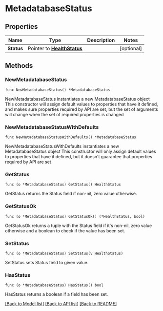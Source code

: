 <!--
 Licensed to the Apache Software Foundation (ASF) under one
 or more contributor license agreements.  See the NOTICE file
 distributed with this work for additional information
 regarding copyright ownership.  The ASF licenses this file
 to you under the Apache License, Version 2.0 (the
 "License"); you may not use this file except in compliance
 with the License.  You may obtain a copy of the License at

   http://www.apache.org/licenses/LICENSE-2.0

 Unless required by applicable law or agreed to in writing,
 software distributed under the License is distributed on an
 "AS IS" BASIS, WITHOUT WARRANTIES OR CONDITIONS OF ANY
 KIND, either express or implied.  See the License for the
 specific language governing permissions and limitations
 under the License.
 -->

# MetadatabaseStatus

## Properties

Name | Type | Description | Notes
------------ | ------------- | ------------- | -------------
**Status** | Pointer to [**HealthStatus**](HealthStatus.md) |  | [optional] 

## Methods

### NewMetadatabaseStatus

`func NewMetadatabaseStatus() *MetadatabaseStatus`

NewMetadatabaseStatus instantiates a new MetadatabaseStatus object
This constructor will assign default values to properties that have it defined,
and makes sure properties required by API are set, but the set of arguments
will change when the set of required properties is changed

### NewMetadatabaseStatusWithDefaults

`func NewMetadatabaseStatusWithDefaults() *MetadatabaseStatus`

NewMetadatabaseStatusWithDefaults instantiates a new MetadatabaseStatus object
This constructor will only assign default values to properties that have it defined,
but it doesn't guarantee that properties required by API are set

### GetStatus

`func (o *MetadatabaseStatus) GetStatus() HealthStatus`

GetStatus returns the Status field if non-nil, zero value otherwise.

### GetStatusOk

`func (o *MetadatabaseStatus) GetStatusOk() (*HealthStatus, bool)`

GetStatusOk returns a tuple with the Status field if it's non-nil, zero value otherwise
and a boolean to check if the value has been set.

### SetStatus

`func (o *MetadatabaseStatus) SetStatus(v HealthStatus)`

SetStatus sets Status field to given value.

### HasStatus

`func (o *MetadatabaseStatus) HasStatus() bool`

HasStatus returns a boolean if a field has been set.


[[Back to Model list]](../README.md#documentation-for-models) [[Back to API list]](../README.md#documentation-for-api-endpoints) [[Back to README]](../README.md)


